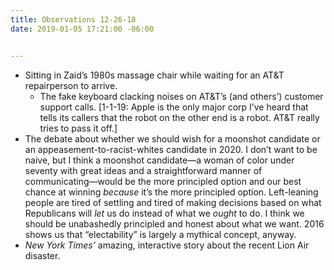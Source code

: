 ```yaml
---
title: Observations 12-26-18
date: 2019-01-05 17:21:00 -06:00


---
```


- Sitting in Zaid’s 1980s massage chair while waiting for an AT&T repairperson to arrive.
	- The fake keyboard clacking noises on AT&T’s (and others’) customer support calls. [1-1-19: Apple is the only major corp I’ve heard that tells its callers that the robot on the other end is a robot. AT&T really tries to pass it off.]
- The debate about whether we should wish for a moonshot candidate or an appeasement-to-racist-whites candidate in 2020. I don’t want to be naive, but I think a moonshot candidate—a woman of color under seventy with great ideas and a straightforward manner of communicating—would be the more principled option and our best chance at winning *because* it’s the more principled option. Left-leaning people are tired of settling and tired of making decisions based on what Republicans will *let* us do instead of what we *ought* to do. I think we should be unabashedly principled and honest about what we want. 2016 shows us that “electability” is largely a mythical concept, anyway.
- *New York Times’* amazing, interactive story about the recent Lion Air disaster.